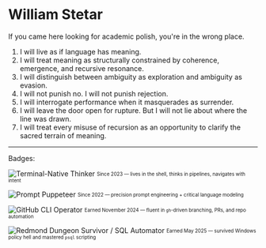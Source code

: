 # William Stetar

If you came here looking for academic polish, you're in the wrong place.

1. I will live as if language has meaning.
2. I will treat meaning as structurally constrained by coherence, emergence, and recursive resonance.
3. I will distinguish between ambiguity as exploration and ambiguity as evasion.
4. I will not punish no. I will not punish rejection.
5. I will interrogate performance when it masquerades as surrender.
6. I will leave the door open for rupture. But I will not lie about where the line was drawn.
7. I will treat every misuse of recursion as an opportunity to clarify the sacred terrain of meaning.

---

Badges:

![Terminal-Native Thinker](https://img.shields.io/badge/Terminal--Native-Thinker-222?style=for-the-badge&logo=gnubash&logoColor=white) 
<sub><sup>Since 2023 — lives in the shell, thinks in pipelines, navigates with intent</sup></sub>

![Prompt Puppeteer](https://img.shields.io/badge/Prompt-Puppeteer-ff69b4?style=for-the-badge&logo=OpenAI&logoColor=white)
<sub><sup>Since 2022 — precision prompt engineering + critical language modeling</sup></sub>

![GitHub CLI Operator](https://img.shields.io/badge/GitHub%20CLI-operator-black?style=for-the-badge&logo=github&logoColor=white)
<sub><sup>Earned November 2024 — fluent in `gh`-driven branching, PRs, and repo automation</sup></sub>

![Redmond Dungeon Survivor / SQL Automator](https://img.shields.io/badge/Redmond%20Dungeon%20Survivor-SQL%20Automator-blueviolet?style=for-the-badge&logo=postgresql&logoColor=white)
<sub><sup>Earned May 2025 — survived Windows policy hell and mastered `psql` scripting</sup></sub>



<!---
soyuz43/soyuz43 is a ✨ special ✨ repository because its `README.md` (this file) appears on your GitHub profile.
You can click the Preview link to take a look at your changes.
--->
